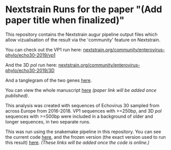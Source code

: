 # Nextstrain Runs for the paper "(Add paper title when finalized)"

This repository contains the Nextstrain augur pipeline output files which allow vizualisation of the result via the 'community' feature on Nextstrain. 

You can check out the VP1 run here: [nextstrain.org/community/enterovirus-phylo/echo30-2019/vp1](https://nextstrain.org/community/enterovirus-phylo/echo30-2019/vp1)

And the 3D _pol_ run here: [nextstrain.org/community/enterovirus-phylo/echo30-2019/3D](https://nextstrain.org/community/enterovirus-phylo/echo30-2019/3D)

And a tanglegram of the two genes [here](https://nextstrain.org/community/enterovirus-phylo/echo30-2019/3D:community/enterovirus-phylo/echo30-2019/vp1?c=group).

You can view the whole manuscript [here]() *(paper link will be added once published)*.

This analysis was created with sequences of Echovirus 30 sampled from across Europe from 2016-2018. VP1 sequences with >=250bp, and 3D _pol_ sequences with >=500bp were included in a background of older and longer sequences, in two separate runs.

This was run using the snakemake pipeline in this repository. You can see the current code [here](), and the frozen version (the exact version used to run this result) [here](). *(These links will be added once the code is online.)*

